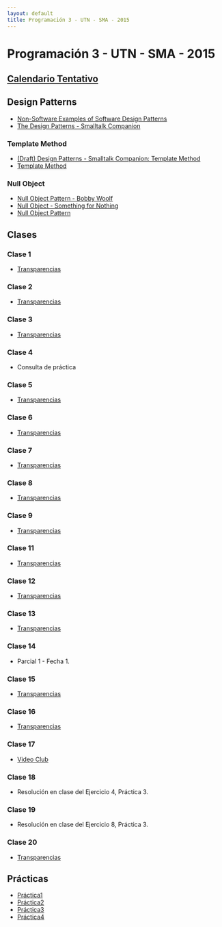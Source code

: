 ```yaml
---
layout: default
title: Programación 3 - UTN - SMA - 2015
---
```


# Programación 3 - UTN - SMA - 2015

## [Calendario Tentativo](material/CalendarioTentativo2doSemestre.pdf)


## Design Patterns
  * [Non-Software Examples of Software Design Patterns](http://wwwswt.informatik.uni-rostock.de/deutsch/Lehre/Uebung/Beispiele/PatternExamples/patexamples.htm)
  * [The Design Patterns - Smalltalk Companion](http://content.yudu.com/Library/A1osj1/TheDesignPatternSmal/resources/83.htm)

### Template Method
  * [(Draft) Design Patterns - Smalltalk Companion: Template Method](material/DesignPatternsSmalltalkCompanion_TemplateMethod.pdf)
  * [Template Method](http://www.oodesign.com/template-method-pattern.html)

### Null Object
  * [Null Object Pattern - Bobby Woolf](http://www.cs.wustl.edu/~schmidt/PLoP-96/woolf1.ps.gz)
  * [Null Object - Something for Nothing](http://www.two-sdg.demon.co.uk/curbralan/papers/europlop/NullObject.pdf)
  * [Null Object Pattern](http://www.oodesign.com/null-object-pattern.html)

## Clases

### Clase 1
  * [Transparencias](material/Clase01.pdf)

### Clase 2
  * [Transparencias](material/Clase02.pdf)

### Clase 3
  * [Transparencias](material/Clase03.pdf)

### Clase 4
  * Consulta de práctica

### Clase 5
  * [Transparencias](material/Clase05.pdf)

### Clase 6
  * [Transparencias](material/Clase06.pdf)

### Clase 7
  * [Transparencias](material/Clase07.pdf)

### Clase 8
  * [Transparencias](material/Clase08.pdf)

### Clase 9
  * [Transparencias](material/Clase09.pdf)

### Clase 11
  * [Transparencias](material/Clase11.pdf)

### Clase 12
  * [Transparencias](material/Clase12.pdf)

### Clase 13
  * [Transparencias](material/Clase13.pdf)

### Clase 14
  * Parcial 1 - Fecha 1.

### Clase 15
  * [Transparencias](material/Clase15.pdf)

### Clase 16
  * [Transparencias](material/Clase16.pdf)

### Clase 17
  * [Video Club](material/VideoClub.pdf)

### Clase 18
  * Resolución en clase del Ejercicio 4, Práctica 3.

### Clase 19
  * Resolución en clase del Ejercicio 8, Práctica 3.

### Clase 20
  * [Transparencias](material/Clase20.pdf)

## Prácticas
  * [Práctica1](material/Practica1.pdf)
  * [Práctica2](material/Practica2.pdf)
  * [Práctica3](material/Practica3.pdf)
  * [Práctica4](material/Practica4.pdf)
